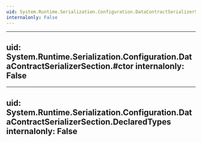 ```yaml
---
uid: System.Runtime.Serialization.Configuration.DataContractSerializerSection
internalonly: False
---
```


---
uid: System.Runtime.Serialization.Configuration.DataContractSerializerSection.#ctor
internalonly: False
---

---
uid: System.Runtime.Serialization.Configuration.DataContractSerializerSection.DeclaredTypes
internalonly: False
---
